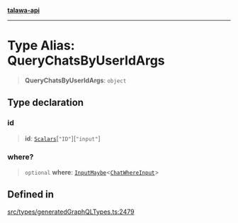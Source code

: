 [**talawa-api**](../../../README.md)

***

# Type Alias: QueryChatsByUserIdArgs

> **QueryChatsByUserIdArgs**: `object`

## Type declaration

### id

> **id**: [`Scalars`](Scalars.md)\[`"ID"`\]\[`"input"`\]

### where?

> `optional` **where**: [`InputMaybe`](InputMaybe.md)\<[`ChatWhereInput`](ChatWhereInput.md)\>

## Defined in

[src/types/generatedGraphQLTypes.ts:2479](https://github.com/Suyash878/talawa-api/blob/095e6964ce2a06c1c30d1acf81b6162203f1db91/src/types/generatedGraphQLTypes.ts#L2479)

